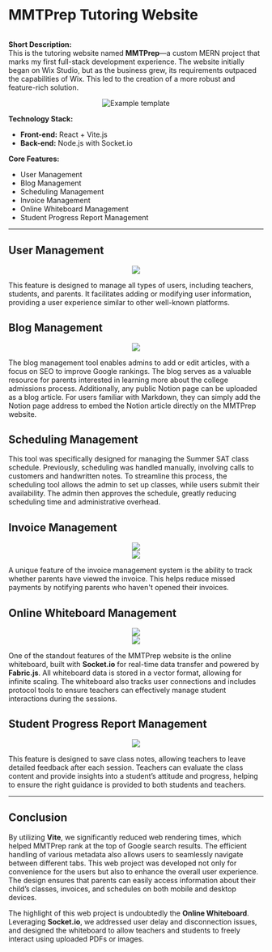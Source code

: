 # MMTPrep Tutoring Website
![<Example template>](<https://github.com/jaegeun1393/MMTPrep_Tutoring/blob/main/main.png>)

**Short Description:**  
This is the tutoring website named **MMTPrep**—a custom MERN project that marks my first full-stack development experience. The website initially began on Wix Studio, but as the business grew, its requirements outpaced the capabilities of Wix. This led to the creation of a more robust and feature-rich solution.

<div align="center">
  <img src="https://github.com/jaegeun1393/MMTPrep_Tutoring/blob/main/1708033784779.png" alt="Example template">
</div>

**Technology Stack:**
- **Front-end:** React + Vite.js
- **Back-end:** Node.js with Socket.io

**Core Features:**
- User Management
- Blog Management
- Scheduling Management
- Invoice Management
- Online Whiteboard Management
- Student Progress Report Management

---

## **User Management**
<div align="center">
  <img src="https://github.com/jaegeun1393/MMTPrep_Tutoring/blob/main/user.png">
</div>

This feature is designed to manage all types of users, including teachers, students, and parents. It facilitates adding or modifying user information, providing a user experience similar to other well-known platforms.

## **Blog Management**
<div align="center">
  <img src="https://github.com/jaegeun1393/MMTPrep_Tutoring/blob/main/Screenshot%202024-11-03%20181604.png">
</div>

The blog management tool enables admins to add or edit articles, with a focus on SEO to improve Google rankings. The blog serves as a valuable resource for parents interested in learning more about the college admissions process. Additionally, any public Notion page can be uploaded as a blog article. For users familiar with Markdown, they can simply add the Notion page address to embed the Notion article directly on the MMTPrep website.

## **Scheduling Management**
This tool was specifically designed for managing the Summer SAT class schedule. Previously, scheduling was handled manually, involving calls to customers and handwritten notes. To streamline this process, the scheduling tool allows the admin to set up classes, while users submit their availability. The admin then approves the schedule, greatly reducing scheduling time and administrative overhead.

## **Invoice Management**
<div align="center">
  <img src="https://github.com/jaegeun1393/MMTPrep_Tutoring/blob/main/invoice.png">
</div>
<div align="center">
  <img src="https://github.com/jaegeun1393/MMTPrep_Tutoring/blob/main/invoice_2.png">
</div>

A unique feature of the invoice management system is the ability to track whether parents have viewed the invoice. This helps reduce missed payments by notifying parents who haven't opened their invoices.

## **Online Whiteboard Management**
<div align="center">
  <img src="https://github.com/jaegeun1393/MMTPrep_Tutoring/blob/main/class_room.png">
</div>
<div align="center">
  <img src="https://github.com/jaegeun1393/MMTPrep_Tutoring/blob/main/Screenshot%202024-11-03%20182757.png">
</div>

One of the standout features of the MMTPrep website is the online whiteboard, built with **Socket.io** for real-time data transfer and powered by **Fabric.js**. All whiteboard data is stored in a vector format, allowing for infinite scaling. The whiteboard also tracks user connections and includes protocol tools to ensure teachers can effectively manage student interactions during the sessions.

## **Student Progress Report Management**
<div align="center">
  <img src="https://github.com/jaegeun1393/MMTPrep_Tutoring/blob/main/progress_report.png">
</div>

This feature is designed to save class notes, allowing teachers to leave detailed feedback after each session. Teachers can evaluate the class content and provide insights into a student’s attitude and progress, helping to ensure the right guidance is provided to both students and teachers.

---

## **Conclusion**  
By utilizing **Vite**, we significantly reduced web rendering times, which helped MMTPrep rank at the top of Google search results. The efficient handling of various metadata also allows users to seamlessly navigate between different tabs. This web project was developed not only for convenience for the users but also to enhance the overall user experience. The design ensures that parents can easily access information about their child’s classes, invoices, and schedules on both mobile and desktop devices.

The highlight of this web project is undoubtedly the **Online Whiteboard**. Leveraging **Socket.io**, we addressed user delay and disconnection issues, and designed the whiteboard to allow teachers and students to freely interact using uploaded PDFs or images.

